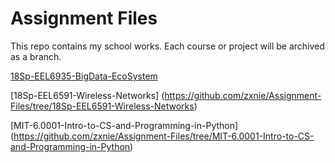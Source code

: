Assignment Files
======
This repo contains my school works.
Each course or project will be archived as a branch.

[18Sp-EEL6935-BigData-EcoSystem](https://github.com/zxnie/Assignment-Files/tree/18Sp-EEL6935-BigData-EcoSystem)

[18Sp-EEL6591-Wireless-Networks]
(https://github.com/zxnie/Assignment-Files/tree/18Sp-EEL6591-Wireless-Networks)

[MIT-6.0001-Intro-to-CS-and-Programming-in-Python]
(https://github.com/zxnie/Assignment-Files/tree/MIT-6.0001-Intro-to-CS-and-Programming-in-Python)